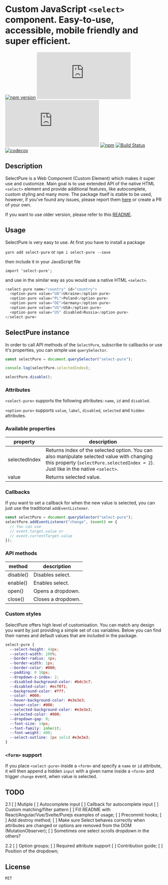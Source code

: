 # Custom JavaScript `<select>` component. Easy-to-use, accessible, mobile friendly and super efficient.

[![npm version](https://img.shields.io/npm/v/select-pure.svg)](https://www.npmjs.com/package/select-pure)
[![gzip size](http://img.badgesize.io/https://unpkg.com/select-pure/dist/bundle.min.js?compression=gzip&label=gzip)](https://unpkg.com/select-pure/dist/bundle.min.js)
[![brotli size](http://img.badgesize.io/https://unpkg.com/select-pure/dist/bundle.min.js?compression=brotli&label=brotli)](https://unpkg.com/select-pure/dist/bundle.min.js)
[![npm](https://img.shields.io/npm/dm/select-pure.svg)](https://www.npmjs.com/package/select-pure)
[![Build Status](https://travis-ci.org/dudyn5ky1/select-pure.svg?branch=master)](https://travis-ci.org/dudyn5ky1/select-pure)
[![codecov](https://codecov.io/gh/dudyn5ky1/select-pure/branch/master/graph/badge.svg)](https://codecov.io/gh/dudyn5ky1/select-pure)

## Description

SelectPure is a Web Component (Custom Element) which makes it super use and customize. Main goal is to use extended API of the native HTML `<select>` element and provide additional features, like autocomplete, custom styling and many more. The package itself is stable to be used, however, if you've found any issues, please report them [here](https://github.com/dudyn5ky1/select-pure/issues) or create a PR of your own.

If you want to use older version, please refer to this [README](./README-v1.md).

## Usage

SelectPure is very easy to use. At first you have to install a package

`yarn add select-pure` or `npm i select-pure --save`

then include it in your JavaScript file

`import 'select-pure';`

and use in the similar way as you would use a native HTML `<select>`.

```javascript
<select-pure name="country" id="country">
  <option-pure value="UA">Ukraine</option-pure>
  <option-pure value="PL">Poland</option-pure>
  <option-pure value="DE">Germany</option-pure>
  <option-pure value="US">USA</option-pure>
  <option-pure value="US" disabled>Russia</option-pure>
</select-pure>
```

## SelectPure instance

In order to call API methods of the `SelectPure`, subscribe to callbacks or use it's properties, you can simple use `querySelector`.

```javascript
const selectPure = document.querySelector("select-pure");

console.log(selectPure.selectedIndex);

selectPure.disable();
```

### Attributes

`<select-pure>` supports the following attributes: `name`, `id` and `disabled`.

`<option-pure>` supports `value`, `label`, `disabled`, `selected` and `hidden` attributes.

### Available properties

| property      | description                                                                                                                                                                    |
|---------------|--------------------------------------------------------------------------------------------------------------------------------------------------------------------------------|
| selectedIndex | Returns index of the selected option. You can also manipulate selected value with changing this property (`selectPure.selectedIndex = 2`). Just like in the native `<select>`. |
| value         | Returns selected value.                                                                                                                                                        |

### Callbacks

If you want to set a callback for when the new value is selected, you can just use the traditional `addEventListener`.

```javascript
const selectPure = document.querySelector("select-pure");
selectPure.addEventListener("change", (event) => {
  // You can use
  // event.target.value or
  // event.currentTarget.value
});
```

### API methods

| method    | description        |
|-----------|--------------------|
| disable() | Disables select.   |
| enable()  | Enables select.    |
| open()    | Opens a dropdown.  |
| close()   | Closes a dropdown. |

### Custom styles

SelectPure offers high level of customisation. You can match any design you want by just providing a simple set of css variables. Below you can find their names and default values that are included in the package.

```css
select-pure {
  --select-height: 44px;
  --select-width: 100%;
  --border-radius: 4px;
  --border-width: 1px;
  --border-color: #000;
  --padding: 0 10px;
  --dropdown-z-index: 2;
  --disabled-background-color: #bdc3c7;
  --disabled-color: #ecf0f1;
  --background-color: #fff;
  --color: #000;
  --hover-background-color: #e3e3e3;
  --hover-color: #000;
  --selected-background-color: #e3e3e3;
  --selected-color: #000;
  --dropdown-gap: 0;
  --font-size: 14px;
  --font-family: inherit;
  --font-weight: 400;
  --select-outline: 2px solid #e3e3e3;
}
```

### `<form>` support

If you place `<select-pure>` inside a `<form>` and specify a `name` or `id` attribute, it will then append a hidden `input` with a given name inside a `<form>` and trigger `change` event, when value is selected.

## TODO

2.1
[ ] Mutiple
[ ] Autocomplete input
[ ] Callback for autocomplete input
[ ] Custom matching/filter pattern
[ ] Fill README with React/Angular/Vue/Svelte/Purejs examples of usage;
[ ] Precommit hooks;
[ ] Add destroy method;
[ ] Make sure Select behaves correctly when attributes are changed or options are removed from the DOM (MutationObserver);
[ ] Sometimes one select scrolls dropdown in the others?

2.2
[ ] Option groups;
[ ] Required attribute support
[ ] Contribution guide;
[ ] Position of the dropdown;

## License

```MIT```
